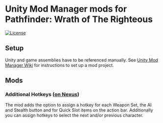 # Unity Mod Manager mods for Pathfinder: Wrath of The Righteous

[![License](https://img.shields.io/badge/License-MIT-success?style=flat-square)](https://github.com/apocc/pw-mods/blob/master/LICENSE.md)

## Setup
Unity and game assemblies have to be referenced manually. See [Unity Mod Manager Wiki](https://github.com/newman55/unity-mod-manager/wiki) for instructions to set up a mod project.

## Mods
### Additional Hotkeys ([on Nexus](https://www.nexusmods.com/pathfinderwrathoftherighteous/mods/68))

The mod adds the option to assign a hotkey for each Weapon Set, the AI and Stealth button and for Quick Slot items on the action bar. Additionally you can assign hotkeys to select the next and/or previous character.
